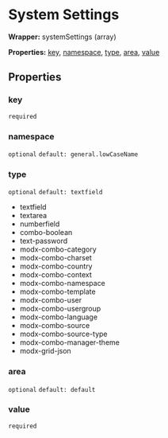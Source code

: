 <show-structure for="none" depth="0"></show-structure>

# System Settings

<tldr>
    <p><b>Wrapper:</b> systemSettings (array)</p>
    <p><b>Properties:</b> <a href="#key">key</a>, <a href="#namespace">namespace</a>, <a href="#type">type</a>, <a href="#area">area</a>, <a href="#value">value</a></p>
</tldr>



## Properties
### key
`required`

### namespace
`optional` `default: general.lowCaseName`

### type
`optional` `default: textfield`

<procedure title="Available Types" id="available_types" collapsible="true">
    <ul>
        <li>textfield</li>
        <li>textarea</li>
        <li>numberfield</li>
        <li>combo-boolean</li>
        <li>text-password</li>
        <li>modx-combo-category</li>
        <li>modx-combo-charset</li>
        <li>modx-combo-country</li>
        <li>modx-combo-context</li>
        <li>modx-combo-namespace</li>
        <li>modx-combo-template</li>
        <li>modx-combo-user</li>
        <li>modx-combo-usergroup</li>
        <li>modx-combo-language</li>
        <li>modx-combo-source</li>
        <li>modx-combo-source-type</li>
        <li>modx-combo-manager-theme</li>
        <li>modx-grid-json</li>
    </ul>
</procedure>


### area
`optional` `default: default`

### value
`required`